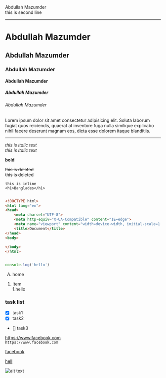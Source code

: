 <!-- markdown --->
Abdullah Mazumder<br>
this is second line  

---


# Abdullah Mazumder
## Abdullah Mazumder
### Abdullah Mazumder
#### Abdullah Mazumder
##### Abdullah Mazumder
###### Abdullah Mazumder  

<p>Lorem ipsum dolor sit amet consectetur adipisicing elit. Soluta laborum fugiat quos reiciendis, quaerat at inventore fuga nulla similique explicabo nihil facere deserunt magnam eos, dicta esse dolorem itaque blanditiis.</p> <hr>

<i>this is italic text</i>  
_this is italic text_  

__bold__  

<del>this is deleted</del>  
 ~~this is deleted~~  

`this is inline`  
`<h1>Banglades</h1>`  

```html

<!DOCTYPE html>
<html lang="en">
<head>
    <meta charset="UTF-8">
    <meta http-equiv="X-UA-Compatible" content="IE=edge">
    <meta name="viewport" content="width=device-width, initial-scale=1.0">
    <title>Document</title>
</head>
<body>
    
</body>
</html>

```

```javascript

console.log('hello')

```

<ol type="A">
    <li>home</li>
</ol>  

1. Item  
      1.hello  
  
    

### task list  
- [x] task1
- [x] task2
- [] task3

  
https://www.facebook.com  
`https://www.facebook.com`  

[facebook](https://www.facebook.com)  

<a href="facebook.com">hell</a>  

![alt text](./images/hello.jpg)